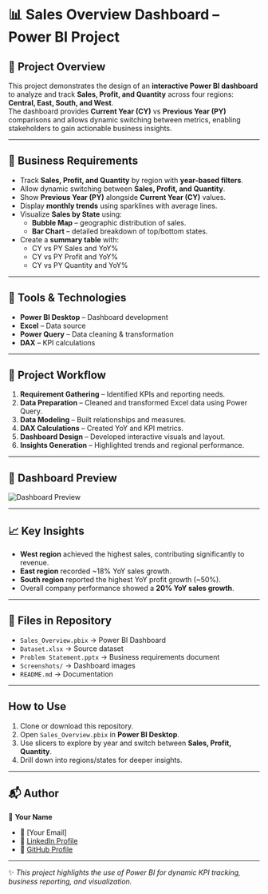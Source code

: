 # 📊 Sales Overview Dashboard – Power BI Project  

## 📌 Project Overview  
This project demonstrates the design of an **interactive Power BI dashboard** to analyze and track **Sales, Profit, and Quantity** across four regions: **Central, East, South, and West**.  
The dashboard provides **Current Year (CY)** vs **Previous Year (PY)** comparisons and allows dynamic switching between metrics, enabling stakeholders to gain actionable business insights.  

---

## 🎯 Business Requirements  
- Track **Sales, Profit, and Quantity** by region with **year-based filters**.  
- Allow dynamic switching between **Sales, Profit, and Quantity**.  
- Show **Previous Year (PY)** alongside **Current Year (CY)** values.  
- Display **monthly trends** using sparklines with average lines.  
- Visualize **Sales by State** using:  
  - **Bubble Map** – geographic distribution of sales.  
  - **Bar Chart** – detailed breakdown of top/bottom states.  
- Create a **summary table** with:  
  - CY vs PY Sales and YoY%  
  - CY vs PY Profit and YoY%  
  - CY vs PY Quantity and YoY%  

---

## 🔧 Tools & Technologies  
- **Power BI Desktop** – Dashboard development  
- **Excel** – Data source  
- **Power Query** – Data cleaning & transformation  
- **DAX** – KPI calculations  

---

## 📂 Project Workflow  
1. **Requirement Gathering** – Identified KPIs and reporting needs.  
2. **Data Preparation** – Cleaned and transformed Excel data using Power Query.  
3. **Data Modeling** – Built relationships and measures.  
4. **DAX Calculations** – Created YoY and KPI metrics.  
5. **Dashboard Design** – Developed interactive visuals and layout.  
6. **Insights Generation** – Highlighted trends and regional performance.  

---

## 📸 Dashboard Preview  
![Dashboard Preview](Screenshots/dashboard.png)  

---

## 📈 Key Insights  
- **West region** achieved the highest sales, contributing significantly to revenue.  
- **East region** recorded ~18% YoY sales growth.  
- **South region** reported the highest YoY profit growth (~50%).  
- Overall company performance showed a **20% YoY sales growth**.  

---

## 📎 Files in Repository  
- `Sales_Overview.pbix` → Power BI Dashboard  
- `Dataset.xlsx` → Source dataset  
- `Problem Statement.pptx` → Business requirements document  
- `Screenshots/` → Dashboard images  
- `README.md` → Documentation  

---

##  How to Use  
1. Clone or download this repository.  
2. Open `Sales_Overview.pbix` in **Power BI Desktop**.  
3. Use slicers to explore by year and switch between **Sales, Profit, Quantity**.  
4. Drill down into regions/states for deeper insights.  

---

## 📬 Author  
👤 **Your Name**  
- 📧 [Your Email]  
- 🔗 [LinkedIn Profile]([https://linkedin.com/in/yourprofile](https://www.linkedin.com/in/pavan-eleti-800a48305/))  
- 🔗 [GitHub Profile](https://github.com/PAVANKUMARELETI)  

---

✨ *This project highlights the use of Power BI for dynamic KPI tracking, business reporting, and visualization.*  

